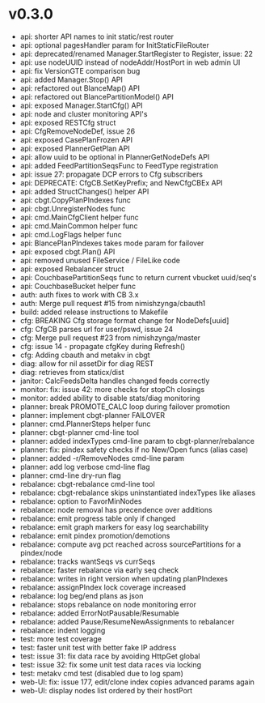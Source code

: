 # v0.3.0

- api: shorter API names to init static/rest router
- api: optional pagesHandler param for InitStaticFileRouter
- api: deprecated/renamed Manager.StartRegister to Register, issue: 22
- api: use nodeUUID instead of nodeAddr/HostPort in web admin UI
- api: fix VersionGTE comparison bug
- api: added Manager.Stop() API
- api: refactored out BlanceMap() API
- api: refactored out BlancePartitionModel() API
- api: exposed Manager.StartCfg() API
- api: node and cluster monitoring API's
- api: exposed RESTCfg struct
- api: CfgRemoveNodeDef, issue 26
- api: exposed CasePlanFrozen API
- api: exposed PlannerGetPlan API
- api: allow uuid to be optional in PlannerGetNodeDefs API
- api: added FeedPartitionSeqsFunc to FeedType registration
- api: issue 27: propagate DCP errors to Cfg subscribers
- api: DEPRECATE: CfgCB.SetKeyPrefix; and NewCfgCBEx API
- api: added StructChanges() helper API
- api: cbgt.CopyPlanPIndexes func
- api: cbgt.UnregisterNodes func
- api: cmd.MainCfgClient helper func
- api: cmd.MainCommon helper func
- api: cmd.LogFlags helper func
- api: BlancePlanPIndexes takes mode param for failover
- api: exposed cbgt.Plan() API
- api: removed unused FileService / FileLike code
- api: exposed Rebalancer struct
- api: CouchbasePartitionSeqs func to return current vbucket uuid/seq's
- api: CouchbaseBucket helper func
- auth: auth fixes to work with CB 3.x
- auth: Merge pull request #15 from nimishzynga/cbauth1
- build: added release instructions to Makefile
- cfg: BREAKING Cfg storage format change for NodeDefs[uuid]
- cfg: CfgCB parses url for user/pswd, issue 24
- cfg: Merge pull request #23 from nimishzynga/master
- cfg: issue 14 - propagate cfgKey during Refresh()
- cfg: Adding cbauth and metakv in cbgt
- diag: allow for nil assetDir for diag REST
- diag: retrieves from staticx/dist
- janitor: CalcFeedsDelta handles changed feeds correctly
- monitor: fix: issue 42: more checks for stopCh closings
- monitor: added ability to disable stats/diag monitoring
- planner: break PROMOTE_CALC loop during failover promotion
- planner: implement cbgt-planner FAILOVER
- planner: cmd.PlannerSteps helper func
- planner: cbgt-planner cmd-line tool
- planner: added indexTypes cmd-line param to cbgt-planner/rebalance
- planner: fix: pindex safety checks if no New/Open funcs (alias case)
- planner: added -r/RemoveNodes cmd-line param
- planner: add log verbose cmd-line flag
- planner: cmd-line dry-run flag
- rebalance: cbgt-rebalance cmd-line tool
- rebalance: cbgt-rebalance skips uninstantiated indexTypes like aliases
- rebalance: option to FavorMinNodes
- rebalance: node removal has precendence over additions
- rebalance: emit progress table only if changed
- rebalance: emit graph markers for easy log searchability
- rebalance: emit pindex promotion/demotions
- rebalance: compute avg pct reached across sourcePartitions for a pindex/node
- rebalance: tracks wantSeqs vs currSeqs
- rebalance: faster rebalance via early seq check
- rebalance: writes in right version when updating planPIndexes
- rebalance: assignPIndex lock coverage increased
- rebalance: log beg/end plans as json
- rebalance: stops rebalance on node monitoring error
- rebalance: added ErrorNotPausable/Resumable
- rebalance: added Pause/ResumeNewAssignments to rebalancer
- rebalance: indent logging
- test: more test coverage
- test: faster unit test with better fake IP address
- test: issue 31: fix data race by avoiding HttpGet global
- test: issue 32: fix some unit test data races via locking
- test: metakv cmd test (disabled due to log spam)
- web-UI: fix: issue 177, edit/clone index copies advanced params again
- web-UI: display nodes list ordered by their hostPort
